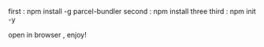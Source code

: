 first : npm install -g parcel-bundler
second : npm install three
third : npm init -y

open in browser , enjoy!
